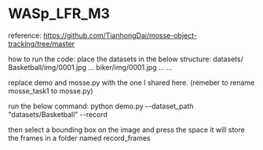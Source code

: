 # WASp_LFR_M3

reference:
https://github.com/TianhongDai/mosse-object-tracking/tree/master



how to run the code:
place the datasets in the below structure:
datasets/
    Basketball/img/0001.jpg ...
    biker/img/0001.jpg ...
    ...




replace demo and mosse.py with the one I shared here.
(remeber to rename mosse_task1 to mosse.py)



run the below command:
python demo.py --dataset_path "datasets/Basketball" --record 

then select a bounding box on the image and press the space
it will store the frames in a folder named record_frames
